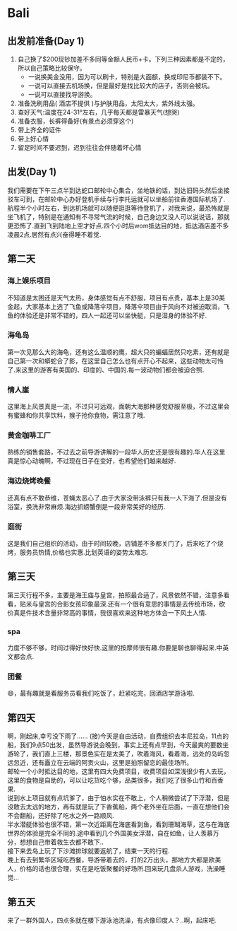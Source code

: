 # Bali

## 出发前准备(Day 1)
1. 自己换了$200现钞加差不多同等金额人民币+卡。下列三种因素都是不定的，所以自己策略比较保守。
   - 一说换美金没用，因为可以刷卡，特别是大面额，换成印尼币都装不下。
   - 一说可以直接去机场换，但是最好是找比较大的店子，否则会被坑。
   - 一说可以直接找导游换。
2. 准备洗刷用品( 酒店不提供 )与护肤用品，太阳太大，紫外线太强。
3. 查好天气:温度在24-31°左右，几乎每天都是雷暴天气(想哭)
4. 准备衣服，长裤得备好(有景点必须穿这个)
5. 带上齐全的证件
6. 带上好心情
7. 留足时间不要迟到，迟到往往会伴随着坏心情

## 出发(Day 1)
我们需要在下午三点半到达蛇口邮轮中心集合，坐地铁的话，到达旧码头然后坐接驳车可到，在邮轮中心办好登机手续与行李托运就可以坐船前往香港国际机场了.航程半个小时左右，到达机场就可以随便逛逛等待登机了，对我来说，最恐怖就是坐飞机了，特别是在通知有不寻常气流的时候，自己身边又没人可以说说话，那就更恐怖了.直到飞到陆地上空才好点.四个小时后wom抵达目的地，抵达酒店差不多凌晨2点.居然有点兴奋得睡不着觉.

## 第二天
### 海上娱乐项目
不知道是太困还是天气太热，身体感觉有点不舒服，项目有点贵，基本上是30美金起，大家基本上选了飞鱼或降落伞项目，降落伞项目由于风向不对被迫取消，飞鱼的体验还是非常不错的，四人一起还可以坐快艇，只是湿身的体验不好.
### 海龟岛
第一次见那么大的海龟，还有这么温顺的鹰，超大只的蝙蝠居然只吃素，还有就是自己第一次和蟒蛇合了影，在这里自己怎么也有点开心不起来，这些动物太可怜了.来这里的游客有美国的、印度的、中国的.每一波动物们都会被迫合照.
### 情人崖
这里海上风景真是一流，不过只可远观，面朝大海那种感觉舒服至极，不过这里会有蜜蜂和你共享饮料，猴子抢你食物，需注意了哦.
### 黄金咖啡工厂
熟练的销售套路，不过去之前导游讲解的一段华人历史还是很有趣的.华人在这里真是惊心动魄啊，不过现在日子在变好，也希望他们越来越好.
### 海边烧烤晚餐
还真有点不敢恭维，苍蝇太恶心了.由于大家没带泳裤只有我一人下海了.但是没有浴室，换洗非常麻烦.海边抓螃蟹倒是一段非常美好的经历.
### 逛街
这是我们自己组织的活动，由于时间较晚，店铺差不多都关门了，后来吃了个烧烤，服务员热情,价格也实惠.比划英语的姿势太难忘.

## 第三天
第三天行程不多，主要是海王庙与皇宫，拍照最合适了，风景依然不错，注意多看看，贴米与皇宫的合影女孩印象最深.还有一个很有意思的事情是去传统市场，砍价真是件技术含量非常高的事情，我很喜欢来这种地方体会一下风土人情.
### spa
力度不够不够，时间过得好快好快.这里的按摩师很有趣.你要是聊也聊得起来.中英文都会点.
### 团餐
😄，最有趣就是看服务员看我们吃饭了，赶紧吃完，回酒店学游泳啦.

## 第四天
啊，刚起床,幸亏没下雨了……
(接)今天是自由活动，自费组织去本尼拉岛，11点的船，我们9点50出发，虽然导游说会晚到，事实上还有点早到，今天最爽的要数坐游轮了，我们直上三楼，那景色实在是太美了，吹着海风，看着海，远处的岛屿忽远忽近，还有矗立在云端的阿贡火山，这里是拍照留恋的最佳场所。  
邮轮一个小时抵达目的地，这里有四大免费项目，收费项目如深浅很少有人去玩，这里的食物是自助的，可以让吃货吃个够，品类很多，我们吃了很多山竹和百香果.  
说到水上项目就有点坑爹了，由于怕水实在不敢上，个人稍微尝试了下浮潜，但是没敢去太远的地方，再有就是玩了下香蕉船，两个老外坐在后面，一直在想他们会不会翻船，还好除了吃水之外一路顺风.  
半水潜艇体验也很不错，第一次近距离在海底看到鱼，看到珊瑚海草，这与在海底世界的体验是完全不同的.途中看到几个外国美女浮潜，自在如鱼，让人羡慕万分，想想自己带着救生衣都不敢下..  
接下来去岛上玩了下沙滩排球就要返航了，结束一天的行程.  
晚上有去到繁华区域吃西餐，导游带着去的，打的2万出头，那地方大都是欧美人，价格的话也很合理，实在是吃饭聚餐的好场所.回来玩几盘杀人游戏，洗澡睡觉...

## 第五天
来了一群外国人，四点多就在楼下游泳池洗澡，有点像印度人？..啊，起床吧.